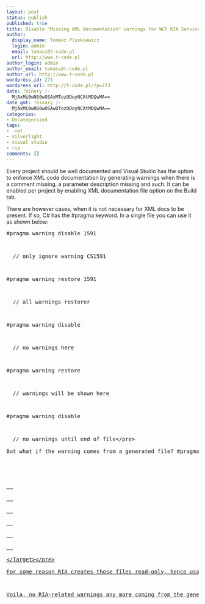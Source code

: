 ```yaml
---
layout: post
status: publish
published: true
title: Disable "Missing XML documentation" warnings for WCF RIA Services<
author:
  display_name: Tomasz Pluskiewicz
  login: admin
  email: tomasz@t-code.pl
  url: http://www.t-code.pl
author_login: admin
author_email: tomasz@t-code.pl
author_url: http://www.t-code.pl
wordpress_id: 273
wordpress_url: http://t-code.pl/?p=273
date: !binary |-
  MjAxMi0wNS0wOSAxMTozODoyNCAtMDQwMA==
date_gmt: !binary |-
  MjAxMi0wNS0wOSAwOTozODoyNCAtMDQwMA==
categories:
- Uncategorized
tags:
- .net
- silverlight
- visual studio
- ria
comments: []
---
```

<p><!--:en-->Every project should be well documented and Visual Studio has the option to enforce XML code documentation by generating warnings when there is a comment missing, a parameter description missing and such. It can be enabled per project by enabling XML documentation file option on the Build tab.</p>
<p>There are however cases, when it is not necessary for XML docs to be present. If so, C# has the #pragma keyword. In a single file you can use it as shown below:</p>
<pre class="brush: csharp; gutter: true">#pragma warning disable 1591</p>
<p>  &#47;&#47; only ignore warning CS1591</p>
<p>#pragma warning restore 1591</p>
<p>  &#47;&#47; all warnings restorer</p>
<p>#pragma warning disable</p>
<p>  &#47;&#47; no warnings here</p>
<p>#pragma warning restore</p>
<p>  &#47;&#47; warnings will be shown here</p>
<p>#pragma warning disable</p>
<p>  &#47;&#47; no warnings until end of file<&#47;pre><br />
But what if the warning comes from a generated file? #pragma is not an option because the file is likely to be overwritten in the future (next build?).&nbsp;<a title="Disabling XML comment warnings for XAML files" href="http:&#47;&#47;lvquoc.blogspot.com&#47;2010&#47;11&#47;disable-xml-comment-warning-in-workflow.html">Quoc Lam has posted about this on his blog<&#47;a>. His method is working for auto-generated XAML files but what I needed was disabling warnings in files created by <a title="RIA Services" href="http:&#47;&#47;www.silverlight.net&#47;learn&#47;advanced-techniques&#47;wcf-ria-services&#47;get-started-with-wcf-ria-services">RIA Services<&#47;a>. Simmilarily to Quam's method it is possible to add an MSBuild target to the project in question, which add "#pragma warning disable" lin at the beginning of RIA generated files:</p>
<pre class="brush: xml; gutter: true"><Target Name="CreateRiaClientFilesTaskDisableWarnings" AfterTargets="CreateRiaClientFiles"><br />
  <Exec Command="for %%f in (@(RiaClientGeneratedFiles)) do echo #pragma warning disable > %%f.temp" &#47;><br />
  <Exec Command="for %%f in (@(RiaClientGeneratedFiles)) do type %%f >> %%f.temp" &#47;><br />
  <Exec Command="for %%f in (@(RiaClientGeneratedFiles)) do attrib -r %%f" &#47;><br />
  <Exec Command="for %%f in (@(RiaClientGeneratedFiles)) do move &#47;y %%f.temp %%f" &#47;><br />
  <Exec Command="for %%f in (@(RiaClientGeneratedFiles)) do attrib +r %%f" &#47;><br />
  <Message Text="CreateRiaClientFilesTaskDisableWarnings: @(RiaClientGeneratedFiles)" &#47;><br />
<&#47;Target><&#47;pre><br />
For some reason RIA creates those files read-only, hence usage of the attrib tool.</p>
<p>Voila, no RIA-related warnings any more coming from the generated files.<!--:--></p>
